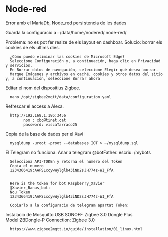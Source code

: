 # Node-red
Error amb el MariaDb, 
Node_red persistencia de les dades

Guarda la configuracio a : /data/home/nodered/.node-red/

Problema: no es pot fer resize de els layout en dashboar.
Solucio: borrar els cookies de els ultims dies.

      ¿Cómo puedo eliminar las cookies de Microsoft Edge?
      Seleccione Configuración y, a continuación, haga clic en Privacidad y servicios.
      En Borrar datos de navegación, seleccione Elegir qué desea borrar.
      Marque Imágenes y archivos en caché, cookies y otros datos del sitio y, a continuación, seleccione Borrar ahora


Editar el nom del dispositius Zigbee.

      nano /opt/zigbee2mqtt/data/configuration.yaml
Refrescar el access a Alexa.

      http://192.168.1.186:3456
            nom : xbc@tinet.cat
            password: viscaTarraco25
Copia de la base de dades per el Xavi

      mysqldump -uroot -proot --databases IOT > ~/mysqldump.sql

El Telegram no funciona:
      Anar a telegram @botFather.
      escriu: /mybots
      
      Selecciona API-TOKEn y retorna el numero del Token
      Copia el numero
      1234366419:AAFSLxcywWylglb43iND2sJH774z-WI_FfA     


      Here is the token for bot Raspberry_Xavier 
      @Xavier_Banus_bot: 
      Nou Token
      1234366419:AAFSLxcywWylglb43iND2sJH774z-WI_FfA

      Copiarlo a la configuracio de telegram apartat Token:  
      
Instalacio de Mosquitto
      USB SONOFF  Zigbee 3.0 Dongle Plus  Model:ZBDongle-P  Connection: Zigbee 3.0
      
      https://www.zigbee2mqtt.io/guide/installation/01_linux.html
